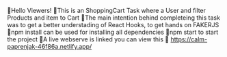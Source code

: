 🚀Hello Viewers! 
🚀This is an ShoppingCart Task where a User and filter Products and item to Cart 
🚀The main intention behind completeing this task was to get a better understading of React Hooks, to get hands on FAKERJS 
🚀npm install can be used for installing all dependencies 
🚀npm start to start the project 
🚀A live webserve is linked you can view this
🎉 https://calm-paprenjak-46f86a.netlify.app/

